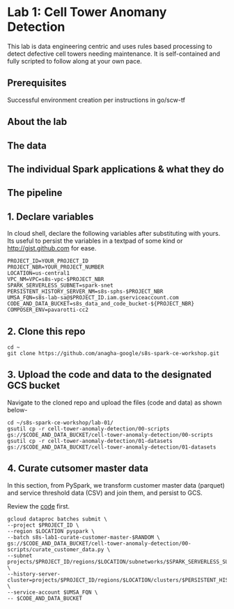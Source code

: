 # Lab 1: Cell Tower Anomany Detection

This lab is data engineering centric and uses rules based processing to detect defective cell towers needing maintenance. It is self-contained and fully scripted to follow along at your own pace.

## Prerequisites

Successful environment creation per instructions in go/scw-tf

## About the lab

## The data

## The individual Spark applications & what they do

## The pipeline

## 1. Declare variables

In cloud shell, declare the following variables after substituting with yours. Its useful to persist the variables in a textpad of some kind or http://gist.github.com for ease.

```
PROJECT_ID=YOUR_PROJECT_ID
PROJECT_NBR=YOUR_PROJECT_NUMBER
LOCATION=us-central1
VPC_NM=VPC=s8s-vpc-$PROJECT_NBR
SPARK_SERVERLESS_SUBNET=spark-snet
PERSISTENT_HISTORY_SERVER_NM=s8s-sphs-$PROJECT_NBR
UMSA_FQN=s8s-lab-sa@$PROJECT_ID.iam.gserviceaccount.com
CODE_AND_DATA_BUCKET=s8s_data_and_code_bucket-${PROJECT_NBR}
COMPOSER_ENV=pavarotti-cc2
```

## 2. Clone this repo

```
cd ~
git clone https://github.com/anagha-google/s8s-spark-ce-workshop.git
```

## 3. Upload the code and data to the designated GCS bucket
Navigate to the cloned repo and upload the files (code and data) as shown below-
```
cd ~/s8s-spark-ce-workshop/lab-01/
gsutil cp -r cell-tower-anomaly-detection/00-scripts gs://$CODE_AND_DATA_BUCKET/cell-tower-anomaly-detection/00-scripts
gsutil cp -r cell-tower-anomaly-detection/01-datasets gs://$CODE_AND_DATA_BUCKET/cell-tower-anomaly-detection/01-datasets
```

## 4. Curate cutsomer master data
In this section, from PySpark, we transform customer master data (parquet) and service threshold data (CSV) and join them, and persist to GCS.<br>

Review the [code](cell-tower-anomaly-detection/00-scripts/curate_customer_data.py ) first.

```
gcloud dataproc batches submit \
--project $PROJECT_ID \
--region $LOCATION pyspark \
--batch s8s-lab1-curate-customer-master-$RANDOM \
gs://$CODE_AND_DATA_BUCKET/cell-tower-anomaly-detection/00-scripts/curate_customer_data.py \
--subnet projects/$PROJECT_ID/regions/$LOCATION/subnetworks/$SPARK_SERVERLESS_SUBNET \
--history-server-cluster=projects/$PROJECT_ID/regions/$LOCATION/clusters/$PERSISTENT_HISTORY_SERVER_NM \
--service-account $UMSA_FQN \
-- $CODE_AND_DATA_BUCKET
```
